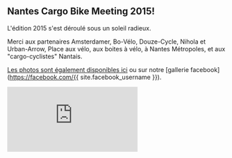 ## Nantes Cargo Bike Meeting 2015!

L'édition 2015 s'est déroulé sous un soleil radieux.

Merci aux partenaires Amsterdamer, Bo-Vélo, Douze-Cycle, Nihola et Urban-Arrow, Place aux vélo, aux boites à vélo, à Nantes Métropoles, et aux "cargo-cyclistes" Nantais.

[Les photos sont également disponibles ici](/gallerie_2015/ "gallerie ncb 2015") ou sur notre [gallerie facebook](https://facebook.com/{{ site.facebook_username }}).


<div class="fluidMedia">
  <iframe frameborder="0" type="text/html"
    src="http://www.youtube.com/embed/MbIMl2pAnWk?autoplay=0&origin=http://nantescargobike.com"
  />
</div>

<br/>

<div class="fluidMedia">
  <iframe frameborder="0" type="text/html"
    src="http://www.youtube.com/embed/Sr9MJCjhFJ4?autoplay=0&origin=http://nantescargobike.com"
  />
</div>
